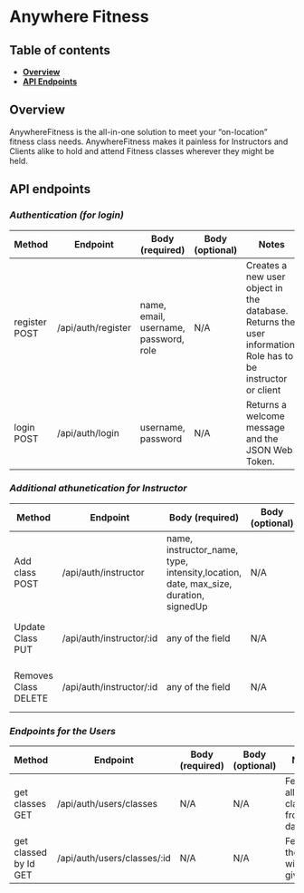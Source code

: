 # Anywhere Fitness

## Table of contents

- **[Overview](#overview)**<br>
- **[API Endpoints](#api-endpoints)**<br>

## <a name="overview"></a>Overview

AnywhereFitness is the all-in-one solution to meet your “on-location” fitness class needs.
AnywhereFitness makes it painless for Instructors and Clients alike to hold and attend Fitness
classes wherever they might be held.

## <a name="api-endpoints"></a>API endpoints

### **_Authentication (for login)_**

| Method        | Endpoint           | Body (required)                       | Body (optional) | Notes                                                                                                        |
| ------------- | ------------------ | ------------------------------------- | --------------- | ------------------------------------------------------------------------------------------------------------ |
| register POST | /api/auth/register | name, email, username, password, role | N/A             | Creates a new user object in the database. Returns the user information. Role has to be instructor or client |
| login POST    | /api/auth/login    | username, password                    | N/A             | Returns a welcome message and the JSON Web Token.                                                            |

### **_Additional athunetication for Instructor_**

| Method               | Endpoint                 | Body (required)                                                                     | Body (optional) | Notes                                      |
| -------------------- | ------------------------ | ----------------------------------------------------------------------------------- | --------------- | ------------------------------------------ |
| Add class POST       | /api/auth/instructor     | name, instructor_name, type, intensity,location, date, max_size, duration, signedUp | N/A             | Creates a new class object in the database |
| Update Class PUT     | /api/auth/instructor/:id | any of the field                                                                    | N/A             | Updates the class with given Id            |
| Removes Class DELETE | /api/auth/instructor/:id | any of the field                                                                    | N/A             | Deletes the class with given Id            |

### **_Endpoints for the Users_**

| Method                | Endpoint                    | Body (required) | Body (optional) | Notes                                     |
| --------------------- | --------------------------- | --------------- | --------------- | ----------------------------------------- |
| get classes GET       | /api/auth/users/classes     | N/A             | N/A             | Fetches all the classes from the database |
| get classed by Id GET | /api/auth/users/classes/:id | N/A             | N/A             | Fetches the class with given Id.          |
